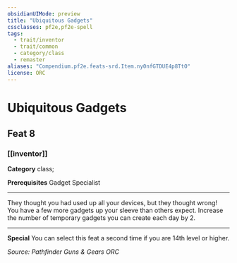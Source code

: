 ```yaml
---
obsidianUIMode: preview
title: "Ubiquitous Gadgets"
cssclasses: pf2e,pf2e-spell
tags:
  - trait/inventor
  - trait/common
  - category/class
  - remaster
aliases: "Compendium.pf2e.feats-srd.Item.ny0nfGTDUE4p8TtO"
license: ORC
---
```

# Ubiquitous Gadgets
## Feat 8
### [[inventor]]

**Category** class; 



**Prerequisites** Gadget Specialist
* * *
They thought you had used up all your devices, but they thought wrong! You have a few more gadgets up your sleeve than others expect. Increase the number of temporary gadgets you can create each day by 2.

* * *

**Special** You can select this feat a second time if you are 14th level or higher.

*Source: Pathfinder Guns & Gears*
*ORC*